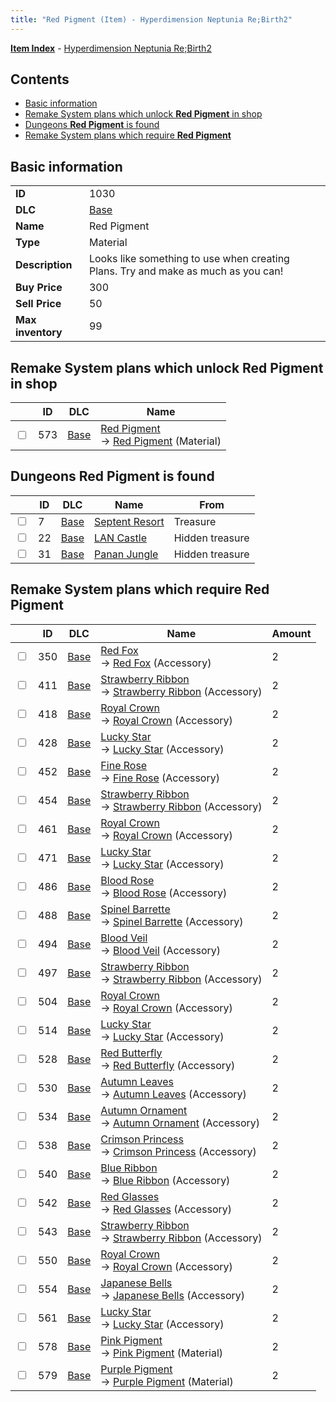 ```yaml
---
title: "Red Pigment (Item) - Hyperdimension Neptunia Re;Birth2"
---
```


[**Item Index**](/neptunia/rb2/item/index.html) - [Hyperdimension Neptunia Re;Birth2](/neptunia/rb2)

## Contents

- [Basic information](#basic-information)
- [Remake System plans which unlock **Red Pigment** in shop](#remake-system-plans-which-unlock-red-pigment-in-shop)
- [Dungeons **Red Pigment** is found](#dungeons-red-pigment-is-found)
- [Remake System plans which require **Red Pigment**](#remake-system-plans-which-require-red-pigment)

## Basic information

|   |   |
| -- | -- |
| **ID** | 1030 |
| **DLC** | [Base](/neptunia/rb2/dlc/0-base.html) |
| **Name** | Red Pigment |
| **Type** | Material |
| **Description** | Looks like something to use when creating Plans. Try and make as much as you can! |
| **Buy Price** | 300 |
| **Sell Price** | 50 |
| **Max inventory** | 99 |

## Remake System plans which unlock **Red Pigment** in shop

|    | ID | DLC | Name |
| -- | -- | --- | ---- |
| <input type="checkbox" id="rb2-remake-0-573" class="trackbox" /> | 573 | [Base](/neptunia/rb2/dlc/0-base.html) | [Red Pigment](/neptunia/rb2/remake/0-573-red-pigment.html)<br />→ [Red Pigment](/neptunia/rb2/item/0-1030-red-pigment.html) (Material) |

## Dungeons **Red Pigment** is found

|    | ID | DLC | Name | From |
| -- | -- | --- | ---- | ---- |
| <input type="checkbox" id="rb2-dungeon-0-7" class="trackbox" /> | 7 | [Base](/neptunia/rb2/dlc/0-base.html) | [Septent Resort](/neptunia/rb2/dungeon/0-7-septent-resort.html) | Treasure |
| <input type="checkbox" id="rb2-dungeon-0-22" class="trackbox" /> | 22 | [Base](/neptunia/rb2/dlc/0-base.html) | [LAN Castle](/neptunia/rb2/dungeon/0-22-lan-castle.html) | Hidden treasure |
| <input type="checkbox" id="rb2-dungeon-0-31" class="trackbox" /> | 31 | [Base](/neptunia/rb2/dlc/0-base.html) | [Panan Jungle](/neptunia/rb2/dungeon/0-31-panan-jungle.html) | Hidden treasure |

## Remake System plans which require **Red Pigment**

|    | ID | DLC | Name | Amount |
| -- | -- | --- | ---- | ------ |
| <input type="checkbox" id="rb2-remake-0-350" class="trackbox" /> | 350 | [Base](/neptunia/rb2/dlc/0-base.html) | [Red Fox](/neptunia/rb2/remake/0-350-red-fox.html)<br />→ [Red Fox](/neptunia/rb2/item/0-2150-red-fox.html) (Accessory) | 2 |
| <input type="checkbox" id="rb2-remake-0-411" class="trackbox" /> | 411 | [Base](/neptunia/rb2/dlc/0-base.html) | [Strawberry Ribbon](/neptunia/rb2/remake/0-411-strawberry-ribbon.html)<br />→ [Strawberry Ribbon](/neptunia/rb2/item/0-2328-strawberry-ribbon.html) (Accessory) | 2 |
| <input type="checkbox" id="rb2-remake-0-418" class="trackbox" /> | 418 | [Base](/neptunia/rb2/dlc/0-base.html) | [Royal Crown](/neptunia/rb2/remake/0-418-royal-crown.html)<br />→ [Royal Crown](/neptunia/rb2/item/0-2335-royal-crown.html) (Accessory) | 2 |
| <input type="checkbox" id="rb2-remake-0-428" class="trackbox" /> | 428 | [Base](/neptunia/rb2/dlc/0-base.html) | [Lucky Star](/neptunia/rb2/remake/0-428-lucky-star.html)<br />→ [Lucky Star](/neptunia/rb2/item/0-2345-lucky-star.html) (Accessory) | 2 |
| <input type="checkbox" id="rb2-remake-0-452" class="trackbox" /> | 452 | [Base](/neptunia/rb2/dlc/0-base.html) | [Fine Rose](/neptunia/rb2/remake/0-452-fine-rose.html)<br />→ [Fine Rose](/neptunia/rb2/item/0-2383-fine-rose.html) (Accessory) | 2 |
| <input type="checkbox" id="rb2-remake-0-454" class="trackbox" /> | 454 | [Base](/neptunia/rb2/dlc/0-base.html) | [Strawberry Ribbon](/neptunia/rb2/remake/0-454-strawberry-ribbon.html)<br />→ [Strawberry Ribbon](/neptunia/rb2/item/0-2385-strawberry-ribbon.html) (Accessory) | 2 |
| <input type="checkbox" id="rb2-remake-0-461" class="trackbox" /> | 461 | [Base](/neptunia/rb2/dlc/0-base.html) | [Royal Crown](/neptunia/rb2/remake/0-461-royal-crown.html)<br />→ [Royal Crown](/neptunia/rb2/item/0-2392-royal-crown.html) (Accessory) | 2 |
| <input type="checkbox" id="rb2-remake-0-471" class="trackbox" /> | 471 | [Base](/neptunia/rb2/dlc/0-base.html) | [Lucky Star](/neptunia/rb2/remake/0-471-lucky-star.html)<br />→ [Lucky Star](/neptunia/rb2/item/0-2402-lucky-star.html) (Accessory) | 2 |
| <input type="checkbox" id="rb2-remake-0-486" class="trackbox" /> | 486 | [Base](/neptunia/rb2/dlc/0-base.html) | [Blood Rose](/neptunia/rb2/remake/0-486-blood-rose.html)<br />→ [Blood Rose](/neptunia/rb2/item/0-2433-blood-rose.html) (Accessory) | 2 |
| <input type="checkbox" id="rb2-remake-0-488" class="trackbox" /> | 488 | [Base](/neptunia/rb2/dlc/0-base.html) | [Spinel Barrette](/neptunia/rb2/remake/0-488-spinel-barrette.html)<br />→ [Spinel Barrette](/neptunia/rb2/item/0-2435-spinel-barrette.html) (Accessory) | 2 |
| <input type="checkbox" id="rb2-remake-0-494" class="trackbox" /> | 494 | [Base](/neptunia/rb2/dlc/0-base.html) | [Blood Veil](/neptunia/rb2/remake/0-494-blood-veil.html)<br />→ [Blood Veil](/neptunia/rb2/item/0-2441-blood-veil.html) (Accessory) | 2 |
| <input type="checkbox" id="rb2-remake-0-497" class="trackbox" /> | 497 | [Base](/neptunia/rb2/dlc/0-base.html) | [Strawberry Ribbon](/neptunia/rb2/remake/0-497-strawberry-ribbon.html)<br />→ [Strawberry Ribbon](/neptunia/rb2/item/0-2444-strawberry-ribbon.html) (Accessory) | 2 |
| <input type="checkbox" id="rb2-remake-0-504" class="trackbox" /> | 504 | [Base](/neptunia/rb2/dlc/0-base.html) | [Royal Crown](/neptunia/rb2/remake/0-504-royal-crown.html)<br />→ [Royal Crown](/neptunia/rb2/item/0-2451-royal-crown.html) (Accessory) | 2 |
| <input type="checkbox" id="rb2-remake-0-514" class="trackbox" /> | 514 | [Base](/neptunia/rb2/dlc/0-base.html) | [Lucky Star](/neptunia/rb2/remake/0-514-lucky-star.html)<br />→ [Lucky Star](/neptunia/rb2/item/0-2461-lucky-star.html) (Accessory) | 2 |
| <input type="checkbox" id="rb2-remake-0-528" class="trackbox" /> | 528 | [Base](/neptunia/rb2/dlc/0-base.html) | [Red Butterfly](/neptunia/rb2/remake/0-528-red-butterfly.html)<br />→ [Red Butterfly](/neptunia/rb2/item/0-2475-red-butterfly.html) (Accessory) | 2 |
| <input type="checkbox" id="rb2-remake-0-530" class="trackbox" /> | 530 | [Base](/neptunia/rb2/dlc/0-base.html) | [Autumn Leaves](/neptunia/rb2/remake/0-530-autumn-leaves.html)<br />→ [Autumn Leaves](/neptunia/rb2/item/0-2497-autumn-leaves.html) (Accessory) | 2 |
| <input type="checkbox" id="rb2-remake-0-534" class="trackbox" /> | 534 | [Base](/neptunia/rb2/dlc/0-base.html) | [Autumn Ornament](/neptunia/rb2/remake/0-534-autumn-ornament.html)<br />→ [Autumn Ornament](/neptunia/rb2/item/0-2501-autumn-ornament.html) (Accessory) | 2 |
| <input type="checkbox" id="rb2-remake-0-538" class="trackbox" /> | 538 | [Base](/neptunia/rb2/dlc/0-base.html) | [Crimson Princess](/neptunia/rb2/remake/0-538-crimson-princess.html)<br />→ [Crimson Princess](/neptunia/rb2/item/0-2505-crimson-princess.html) (Accessory) | 2 |
| <input type="checkbox" id="rb2-remake-0-540" class="trackbox" /> | 540 | [Base](/neptunia/rb2/dlc/0-base.html) | [Blue Ribbon](/neptunia/rb2/remake/0-540-blue-ribbon.html)<br />→ [Blue Ribbon](/neptunia/rb2/item/0-2507-blue-ribbon.html) (Accessory) | 2 |
| <input type="checkbox" id="rb2-remake-0-542" class="trackbox" /> | 542 | [Base](/neptunia/rb2/dlc/0-base.html) | [Red Glasses](/neptunia/rb2/remake/0-542-red-glasses.html)<br />→ [Red Glasses](/neptunia/rb2/item/0-2509-red-glasses.html) (Accessory) | 2 |
| <input type="checkbox" id="rb2-remake-0-543" class="trackbox" /> | 543 | [Base](/neptunia/rb2/dlc/0-base.html) | [Strawberry Ribbon](/neptunia/rb2/remake/0-543-strawberry-ribbon.html)<br />→ [Strawberry Ribbon](/neptunia/rb2/item/0-2510-strawberry-ribbon.html) (Accessory) | 2 |
| <input type="checkbox" id="rb2-remake-0-550" class="trackbox" /> | 550 | [Base](/neptunia/rb2/dlc/0-base.html) | [Royal Crown](/neptunia/rb2/remake/0-550-royal-crown.html)<br />→ [Royal Crown](/neptunia/rb2/item/0-2517-royal-crown.html) (Accessory) | 2 |
| <input type="checkbox" id="rb2-remake-0-554" class="trackbox" /> | 554 | [Base](/neptunia/rb2/dlc/0-base.html) | [Japanese Bells](/neptunia/rb2/remake/0-554-japanese-bells.html)<br />→ [Japanese Bells](/neptunia/rb2/item/0-2521-japanese-bells.html) (Accessory) | 2 |
| <input type="checkbox" id="rb2-remake-0-561" class="trackbox" /> | 561 | [Base](/neptunia/rb2/dlc/0-base.html) | [Lucky Star](/neptunia/rb2/remake/0-561-lucky-star.html)<br />→ [Lucky Star](/neptunia/rb2/item/0-2528-lucky-star.html) (Accessory) | 2 |
| <input type="checkbox" id="rb2-remake-0-578" class="trackbox" /> | 578 | [Base](/neptunia/rb2/dlc/0-base.html) | [Pink Pigment](/neptunia/rb2/remake/0-578-pink-pigment.html)<br />→ [Pink Pigment](/neptunia/rb2/item/0-1035-pink-pigment.html) (Material) | 2 |
| <input type="checkbox" id="rb2-remake-0-579" class="trackbox" /> | 579 | [Base](/neptunia/rb2/dlc/0-base.html) | [Purple Pigment](/neptunia/rb2/remake/0-579-purple-pigment.html)<br />→ [Purple Pigment](/neptunia/rb2/item/0-1036-purple-pigment.html) (Material) | 2 |